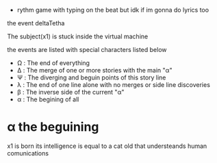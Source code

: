 - rythm game with typing on the beat but idk if im gonna do lyrics too



the event deltaTetha

The subject(x1) is stuck inside the virtual machine

the events are listed with special characters listed below

- Ω : The end of everything
- Δ : The merge of one or more stories with the main "α"
- Ψ : The diverging and beguin points of this story line
- λ : The end of one line alone with no merges or side line discoveries
- β : The inverse side of the current "α"
- α : The begining of all




# α the beguining

 x1 is born its intelligence is equal to a cat old that understeands human comunications
 